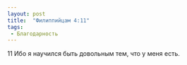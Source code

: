 ```yaml
---
layout: post
title:  "Филиппийцам 4:11"
tags:
 - Благодарность
---
```


11 Ибо я научился быть довольным тем, что у меня есть.
